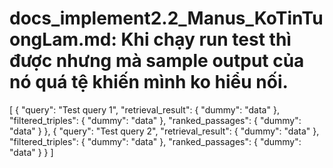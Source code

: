 # docs_implement2.2_Manus_KoTinTuongLam.md: Khi chạy run test thì được nhưng mà sample output của nó quá tệ khiến mình ko hiểu nối. 


[
  {
    "query": "Test query 1",
    "retrieval_result": {
      "dummy": "data"
    },
    "filtered_triples": {
      "dummy": "data"
    },
    "ranked_passages": {
      "dummy": "data"
    }
  },
  {
    "query": "Test query 2",
    "retrieval_result": {
      "dummy": "data"
    },
    "filtered_triples": {
      "dummy": "data"
    },
    "ranked_passages": {
      "dummy": "data"
    }
  }
]